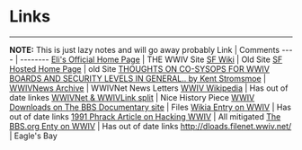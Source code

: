 # Links
***

**NOTE:** This is just lazy notes and will go away probably
Link | Comments
---- | --------
[Eli's Official Home Page](http://wwivbbs.com/) | THE WWIV Site
[SF Wiki](http://sourceforge.net/p/wwiv/wiki/Home/) | Old Site
[SF Hosted Home Page](http://wwiv.sourceforge.net/) | old Site
[THOUGHTS ON CO-SYSOPS FOR WWIV BOARDS AND SECURITY LEVELS IN GENERAL.. by Kent Stromsmoe](http://www.textfiles.com/bbs/cosysop.txt) | 
[WWIVNews Archive](http://www.textfiles.com/bbs/WWIVNEWS) | WWIVNet News Letters
[WWIV Wikipedia](https://en.wikipedia.org/wiki/WWIV) |  Has out of date linkes
[WWIVNet & WWIVLink split](http://www.bbsdocumentary.com/library/CONTROVERSY/EVENTS/WWIVWAR/) | Nice History Piece
[WWIV Downloads on The BBS Documentary site](http://software.bbsdocumentary.com/IBM/DOS/WWIV/) | Files
[Wikia Entry on WWIV](http://bbs.wikia.com/wiki/WWIV) | Has out of date links
[1991 Phrack Article on Hacking WWIV](http://phrack.org/issues/34/5.html) | All mitigated
[The BBS.org Enty on WWIV](http://sysopscorner.thebbs.org/wwiv.html) | Has out of date links
http://dloads.filenet.wwiv.net/ | Eagle's Bay